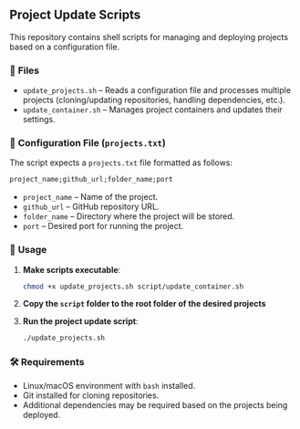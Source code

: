 ## **Project Update Scripts**  

This repository contains shell scripts for managing and deploying projects based on a configuration file.  

### 📂 **Files**  

- `update_projects.sh` – Reads a configuration file and processes multiple projects (cloning/updating repositories, handling dependencies, etc.).  
- `update_container.sh` – Manages project containers and updates their settings.  

### 📄 **Configuration File (`projects.txt`)**  

The script expects a `projects.txt` file formatted as follows:  

```txt
project_name;github_url;folder_name;port
```

- `project_name` – Name of the project.  
- `github_url` – GitHub repository URL.  
- `folder_name` – Directory where the project will be stored.  
- `port` – Desired port for running the project.  

### 🚀 **Usage**  

1. **Make scripts executable**:  
   ```bash
   chmod +x update_projects.sh script/update_container.sh
   ```
   
2. **Copy the `script` folder to the root folder of the desired projects**

3. **Run the project update script**:  
   ```bash
   ./update_projects.sh
   ```  

### 🛠 **Requirements**  

- Linux/macOS environment with `bash` installed.  
- Git installed for cloning repositories.  
- Additional dependencies may be required based on the projects being deployed.
